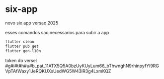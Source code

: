 # six-app
novo six app versao 2025

esses comandos sao necessarios para subir a app

```bash
flutter clean
flutter pub get
flutter gen-l10n
```

token do versel
#g#i#t#h#u#b_pat_11ATX5Q5A0bzUyKUyLum66_bThwnghN9rhinpyfYl9RGVpTAfWaxy1JeRQKUXsUedWG5W43IR3g4LxmKQZ